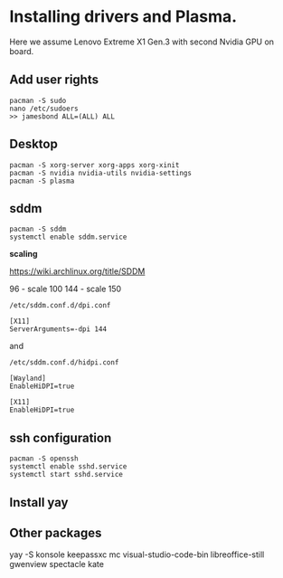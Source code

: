 # Installing drivers and Plasma.

Here we assume Lenovo Extreme X1 Gen.3 with second Nvidia GPU on board.

## Add user rights
```
pacman -S sudo
nano /etc/sudoers
>> jamesbond ALL=(ALL) ALL
```

## Desktop

```
pacman -S xorg-server xorg-apps xorg-xinit
pacman -S nvidia nvidia-utils nvidia-settings
pacman -S plasma 
```

## sddm

```
pacman -S sddm
systemctl enable sddm.service
```

**scaling**

https://wiki.archlinux.org/title/SDDM

96 - scale 100
144 - scale 150

```
/etc/sddm.conf.d/dpi.conf

[X11]
ServerArguments=-dpi 144
```

and

```
/etc/sddm.conf.d/hidpi.conf

[Wayland]
EnableHiDPI=true

[X11]
EnableHiDPI=true
```

## ssh configuration

```
pacman -S openssh
systemctl enable sshd.service
systemctl start sshd.service
```

## Install yay

## Other packages

yay -S konsole keepassxc mc visual-studio-code-bin libreoffice-still gwenview spectacle kate

